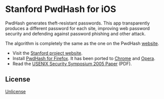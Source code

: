 # Stanford PwdHash for iOS

PwdHash generates theft-resistant passwords. This app transparently produces a different password for each site, improving web password security and defending against password phishing and other attack.

The algorithm is completely the same as the one on the PwdHash [website](http://pwdhash.com).

- Visit the [Stanford project website](http://crypto.stanford.edu/PwdHash/).
- Install [PwdHash for Firefox](https://addons.mozilla.org/en-US/firefox/addon/pwdhash/). It has been ported to [Chrome](https://chrome.google.com/extensions/detail/dnfmcfhnhnpoehjoommondmlmhdoonca) and [Opera](http://www.coredump.gr/pwdhash-for-opera/).
- Read the [USENIX Security Symposium 2005 Paper](http://crypto.stanford.edu/PwdHash/pwdhash.pdf) (PDF).

## License
[Unlicense](LICENSE)

